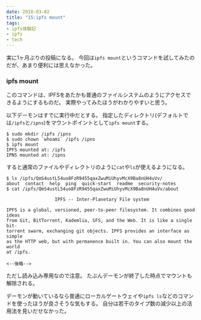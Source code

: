 ```yaml
---
date: 2018-03-02
title: "15:ipfs mount"
tags:
- ipfs体験記
- ipfs
- tech
---
```


実に1ヶ月ぶりの投稿になる。
今回は`ipfs mount`というコマンドを試してみたのだが、あまり便利には思えなかった。

### ipfs mount

このコマンドは、IPFSをあたかも普通のファイルシステムのようにアクセスできるようにするものだ。
実際やってみたほうがわかりやすいと思う。

以下デーモンはすでに実行中だとする。
指定したディレクトリ(デフォルトでは`/ipfs`と`/ipns`)をマウントポイントとして`ipfs mount`する。

```console
$ sudo mkdir /ipfs /ipns
$ sudo chown `whoami` /ipfs /ipns
$ ipfs mount
IPFS mounted at: /ipfs
IPNS mounted at: /ipns
```

すると通常のファイルやディレクトリのように`cat`や`ls`が使えるようになる。

```console
$ ls /ipfs/QmS4ustL54uo8FzR9455qaxZwuMiUhyvMcX9Ba8nUH4uVv/
about  contact  help  ping  quick-start  readme  security-notes
$ cat /ipfs/QmS4ustL54uo8FzR9455qaxZwuMiUhyvMcX9Ba8nUH4uVv/about

                  IPFS -- Inter-Planetary File system

IPFS is a global, versioned, peer-to-peer filesystem. It combines good ideas
from Git, BitTorrent, Kademlia, SFS, and the Web. It is like a single bit-
torrent swarm, exchanging git objects. IPFS provides an interface as simple
as the HTTP web, but with permanence built in. You can also mount the world
at /ipfs.

<--後略-->
```

ただし読み込み専用なので注意。
たぶんデーモンが終了した時点でマウントも解除される。

デーモンが動いているなら普通にローカルゲートウェイや`ipfs ls`などのコマンドを使ったほうが良さそうな気もする。
自分は若干のタイプ数の減少以上の活用法を見いだせなかった。
